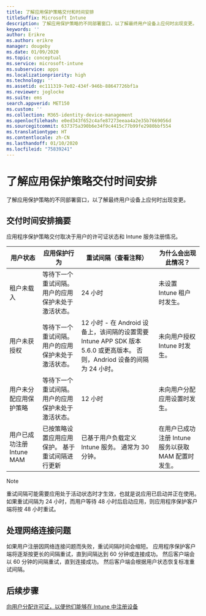 ```yaml
---
title: 了解应用保护策略交付和时间安排
titleSuffix: Microsoft Intune
description: 了解应用保护策略的不同部署窗口，以了解最终用户设备上应何时出现变更。
keywords: ''
author: Erikre
ms.author: erikre
manager: dougeby
ms.date: 01/09/2020
ms.topic: conceptual
ms.service: microsoft-intune
ms.subservice: apps
ms.localizationpriority: high
ms.technology: ''
ms.assetid: ec111319-7e02-434f-946b-88647726bf1a
ms.reviewer: joglocke
ms.suite: ems
search.appverid: MET150
ms.custom: ''
ms.collection: M365-identity-device-management
ms.openlocfilehash: e0ed343f652c4afe87273eeaa4a2e35b7669056d
ms.sourcegitcommit: 637375a390b6e34f9c4415c77b99fe2980bbf554
ms.translationtype: HT
ms.contentlocale: zh-CN
ms.lasthandoff: 01/10/2020
ms.locfileid: "75839241"
---
```

# <a name="understand-app-protection-policy-delivery-timing"></a>了解应用保护策略交付时间安排

了解应用保护策略的不同部署窗口，以了解最终用户设备上应何时出现变更。

## <a name="delivery-timing-summary"></a>交付时间安排摘要

应用程序保护策略交付取决于用户的许可证状态和 Intune 服务注册情况。  

|    用户状态    |    应用保护行为     |    重试间隔（查看注释）    |    为什么会出现此情况？    |
|-----------------------------------------------------|-------------------------------------------------------------------------------------------------|--------------------------------------------------------------------------------------|-----------------------------------------------------------------------------------------------------------|
|    租户未载入    |    等待下一个重试间隔。  用户的应用保护未处于激活状态。    |    24 小时    |    未设置 Intune 租户时发生。    |
|    用户未获授权     |    等待下一个重试间隔。  用户的应用保护未处于激活状态。     |    12 小时 - 在 Android 设备上，该间隔的设置需要 Intune APP SDK 版本 5.6.0 或更高版本。 否则，Andriod 设备的间隔为 24 小时。   |    未向用户授权 Intune 时发生。    |
|    用户未分配应用保护策略    |    等待下一个重试间隔。  用户的应用保护未处于激活状态。    |    12 小时        |    未向用户分配应用设置时发生。    |
|    用户已成功注册 Intune MAM    |    已按策略设置应用应用保护。    基于重试间隔进行更新    |    已基于用户负载定义 Intune 服务。    通常为 30 分钟。     |    在用户已成功注册 Intune 服务以获取 MAM 配置时发生。    |

> [!NOTE]
> 重试间隔可能需要应用处于活动状态时才生效，也就是说应用已启动并正在使用。  如果重试间隔为 24 小时，而用户等待 48 小时后启动应用，则应用程序保护客户端将按 48 小时重试。

## <a name="handling-network-connectivity-issues"></a>处理网络连接问题

如果用户注册因网络连接问题而失败，重试间隔时间会缩短。  应用程序保护客户端将逐渐按更长的间隔重试，直到间隔达到 60 分钟或连接成功。  然后客户端会以 60 分钟的间隔重试，直到连接成功。 然后客户端会根据用户状态恢复标准重试间隔。

## <a name="next-steps"></a>后续步骤

[向用户分配许可证，以便他们能够在 Intune 中注册设备](../fundamentals/licenses-assign.md)

